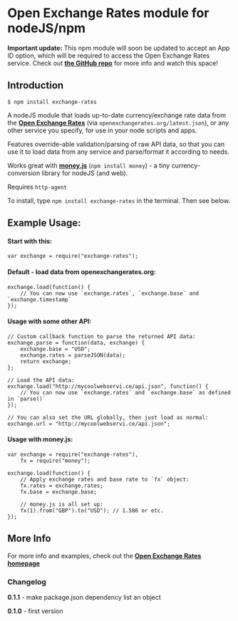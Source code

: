 # Open Exchange Rates module for nodeJS/npm

**Important update:** This npm module will soon be updated to accept an App ID option, which will be required to access the Open Exchange Rates service. Check out **[the GitHub repo](https://github.com/currencybot/open-exchange-rates)** for more info and watch this space!


## Introduction

	$ npm install exchange-rates

A nodeJS module that loads up-to-date currency/exchange rate data from the **[Open Exchange Rates](http://openexchangerates.org)** (via `openexchangerates.org/latest.json`), or any other service you specify, for use in your node scripts and apps.

Features override-able validation/parsing of raw API data, so that you can use it to load data from any service and parse/format it according to needs.

Works great with **[money.js](http://josscrowcroft.github.com/money.js)** (`npm install money`) - a tiny currency-conversion library for nodeJS (and web).

Requires `http-agent`

To install, type `npm install exchange-rates` in the terminal. Then see below.


## Example Usage:

#### Start with this:

	var exchange = require("exchange-rates");

#### Default - load data from openexchangerates.org:

	exchange.load(function() {
		// You can now use `exchange.rates`, `exchange.base` and `exchange.timestamp`
	});

#### Usage with some other API:

	// Custom callback function to parse the returned API data:
	exchange.parse = function(data, exchange) {
		exchange.base = "USD";
		exchange.rates = parseJSON(data);
		return exchange;
	};
	
	// Load the API data:
	exchange.load("http://mycoolwebservi.ce/api.json", function() {
		// You can now use `exchange.rates` and `exchange.base` as defined in `parse()`
	});

	// You can also set the URL globally, then just load as normal:
	exchange.url = "http://mycoolwebservi.ce/api.json";

#### Usage with money.js:

	var exchange = require("exchange-rates"),
		fx = require("money");
	
	exchange.load(function() {
		// Apply exchange rates and base rate to `fx` object:
		fx.rates = exchange.rates;
		fx.base = exchange.base;
		
		// money.js is all set up:
		fx(1).from("GBP").to("USD"); // 1.586 or etc.
	});


## More Info

For more info and examples, check out the **[Open Exchange Rates homepage](http://openexchangerates.org)**


### Changelog

**0.1.1** - make package.json dependency list an object

**0.1.0** - first version
